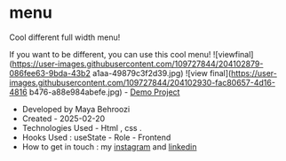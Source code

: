 # menu
Cool different full width menu!

If you want to be different, you can use this cool menu!
![viewfinal](https://user-images.githubusercontent.com/109727844/204102879-086fee63-9bda-43b2
a1aa-49879c3f2d39.jpg) 
![view final](https://user-images.githubusercontent.com/109727844/204102930-fac80657-4d16-4816
b476-a88e984abefe.jpg) - [Demo Project](https://mayabehroozi.github.io/menu/)
- Developed by Maya Behroozi
- Created - 2025-02-20
- Technologies Used - Html , css .
- Hooks Used : useState  - Role - Frontend
- How to get in touch : my [instagram](https://www.instagram.com/mayacodingjourneyy/) and 
[linkedin]((https://www.linkedin.com/in/maya-behroozi-5b27a425b/))

